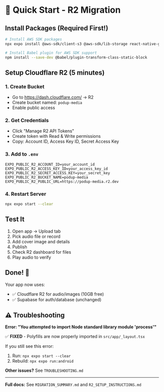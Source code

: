 # 🚀 Quick Start - R2 Migration

## Install Packages (Required First!)

```bash
# Install AWS SDK packages
npx expo install @aws-sdk/client-s3 @aws-sdk/lib-storage react-native-get-random-values web-streams-polyfill

# Install Babel plugin for AWS SDK support
npm install --save-dev @babel/plugin-transform-class-static-block
```

## Setup Cloudflare R2 (5 minutes)

### 1. Create Bucket
- Go to https://dash.cloudflare.com/ → R2
- Create bucket named: `podup-media`
- Enable public access

### 2. Get Credentials
- Click "Manage R2 API Tokens"
- Create token with Read & Write permissions
- Copy: Account ID, Access Key ID, Secret Access Key

### 3. Add to `.env`

```env
EXPO_PUBLIC_R2_ACCOUNT_ID=your_account_id
EXPO_PUBLIC_R2_ACCESS_KEY_ID=your_access_key_id  
EXPO_PUBLIC_R2_SECRET_ACCESS_KEY=your_secret_key
EXPO_PUBLIC_R2_BUCKET_NAME=podup-media
EXPO_PUBLIC_R2_PUBLIC_URL=https://podup-media.r2.dev
```

### 4. Restart Server

```bash
npx expo start --clear
```

## Test It

1. Open app → Upload tab
2. Pick audio file or record
3. Add cover image and details
4. Publish
5. Check R2 dashboard for files
6. Play audio to verify

## Done! 🎉

Your app now uses:
- ✅ Cloudflare R2 for audio/images (10GB free)
- ✅ Supabase for auth/database (unchanged)

## ⚠️ Troubleshooting

**Error: "You attempted to import Node standard library module 'process'"**

✅ **FIXED** - Polyfills are now properly imported in `src/app/_layout.tsx`

If you still see this error:
1. Run: `npx expo start --clear`
2. Rebuild: `npx expo run:android`

**Other issues?** See `TROUBLESHOOTING.md`

---

**Full docs:** See `MIGRATION_SUMMARY.md` and `R2_SETUP_INSTRUCTIONS.md`
